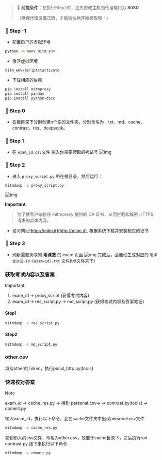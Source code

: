 > 🚀 **前提条件**：在执行Step2时，应先修改主机的代理端口为 **8080** 
> 
> （确保代理设置正确，才能愉快地开始爬取哦！）

### 🌟 **Step -1**
- 配置自己的虚拟环境
```bash
python -m venv mitm_env
```
- 激活虚拟环境
```bahs
mitm_env\Scripts\activate
```
- 下载相应的依赖
```bash
pip install mitmproxy
pip install pandas
pip install python-docx   
```


### 🌟 **Step 0**
- 在根目录下分别创建n个空的文件夹，分别命名为：txt、md、cache、contrast、res、deepseek。

### 🌟 **Step 1**  
- 在 `exam_id.csv`文件 输入你需要爬取的考试号 
![img](https://cdn.jsdelivr.net/gh/paiad/picture-bed@main/img/ykt-url-v4.png)

### 🌟 **Step 2**
- 进入 `proxy_script.py` 所在根目录，然后运行：  
```bash
mitmdump -s proxy_script.py
```  
![img](https://cdn.jsdelivr.net/gh/paiad/picture-bed@main/img/ykt-url-v3.png)

**Important**:
>为了使客户端信任 mitmproxy 提供的 CA 证书，从而拦截和解密 HTTPS 请求的具体内容。
- 访问网址[http://mitm.it](http://mitm.it), 根据系统下载并安装相应的证书

### 🌟 **Step 3**
- 刷新需要爬取的 **雨课堂** 的 exam 页面
![img](https://cdn.jsdelivr.net/gh/paiad/picture-bed@main/img/ykt-url-v1.png)
完成后，会自动生成对应的 `雨课堂测试-id-{exam—id}.txt` 文件(txt文件夹下)

### 获取考试内容以及答案
>[!important]
> 1. exam_id -> proxy_script (获得考试内容)
> 2. exam_id -> res_script.py -> md_script.py (获得考试内容及答案笔记)

#### Step1 
```bash
mitmdump -s res_script.py
```  
#### Step2
```bash
mitmdump -s md_script.py
```  
### other.csv
填写other的Token，执行paiad_http.py(tools)
### 快速校对答案
>[!note]
> exam_id -> cache_res.py -> 得到 personal.csv->
> -> contrast.py(tools) -> commit.py

输入exam_id，执行以下命令，会在cache文件夹中出现personal.csv文件
```bash
mitmdump -s cache_res.py
```  
拿到别人的csv文件，命名为other.csv，放置于cache目录下，之后执行run contrast.py
接下来执行以下命令
```bash
mitmdump -s commit.py
```  